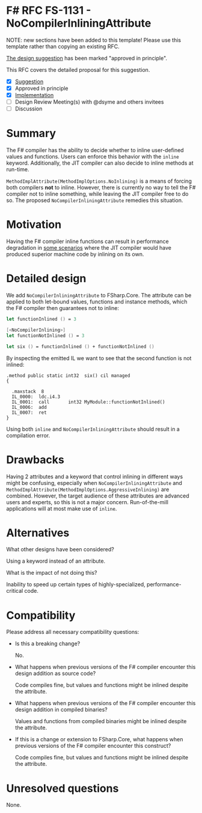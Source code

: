 # F# RFC FS-1131 - NoCompilerInliningAttribute

NOTE: new sections have been added to this template! Please use this template rather than copying an existing RFC.

[The design suggestion](https://github.com/fsharp/fslang-suggestions/issues/838) has been marked "approved in principle".

This RFC covers the detailed proposal for this suggestion.

- [x] [Suggestion](https://github.com/fsharp/fslang-suggestions/issues/838)
- [x] Approved in principle
- [x] [Implementation](https://github.com/dotnet/fsharp/pull/14235)
- [ ] Design Review Meeting(s) with @dsyme and others invitees
- [ ] Discussion

# Summary

The F# compiler has the ability to decide whether to inline user-defined values and functions. Users can enforce this behavior with the `inline` keyword. Additionally, the JIT compiler can also decide to inline methods at run-time.

`MethodImplAttribute(MethodImplOptions.NoInlining)` is a means of forcing both compilers **not** to inline. However, there is currently no way to tell the F# compiler not to inline something, while leaving the JIT compiler free to do so. The proposed `NoCompilerInliningAttribute` remedies this situation.

# Motivation

Having the F# compiler inline functions can result in performance degradation in [some scenarios](https://github.com/dotnet/fsharp/issues/5178#issuecomment-398563190) where the JIT compiler would have produced superior machine code by inlining on its own.

# Detailed design

We add `NoCompilerInliningAttribute` to FSharp.Core. The attribute can be applied to both let-bound values, functions and instance methods, which the F# compiler then guarantees not to inline:

```fsharp
let functionInlined () = 3

[<NoCompilerInlining>]
let functionNotInlined () = 3

let six () = functionInlined () + functionNotInlined ()
```

By inspecting the emitted IL we want to see that the second function is not inlined:

```
.method public static int32  six() cil managed
{

  .maxstack  8
  IL_0000:  ldc.i4.3
  IL_0001:  call       int32 MyModule::functionNotInlined()
  IL_0006:  add
  IL_0007:  ret
}
```

Using both `inline` and `NoCompilerInliningAttribute` should result in a compilation error.

# Drawbacks

Having 2 attributes and a keyword that control inlining in different ways might be confusing, especially when `NoCompilerInliningAttribute` and `MethodImplAttribute(MethodImplOptions.AggressiveInlining)` are combined. However, the target audience of these attributes are advanced users and experts, so this is not a major concern. Run-of-the-mill applications will at most make use of `inline`.

# Alternatives

What other designs have been considered?

Using a keyword instead of an attribute.

What is the impact of not doing this?

Inability to speed up certain types of highly-specialized, performance-critical code.

# Compatibility

Please address all necessary compatibility questions:

* Is this a breaking change?

  No.

* What happens when previous versions of the F# compiler encounter this design addition as source code?

  Code compiles fine, but values and functions might be inlined despite the attribute.

* What happens when previous versions of the F# compiler encounter this design addition in compiled binaries?

  Values and functions from compiled binaries might be inlined despite the attribute.

* If this is a change or extension to FSharp.Core, what happens when previous versions of the F# compiler encounter this construct?

  Code compiles fine, but values and functions might be inlined despite the attribute.

# Unresolved questions

None.

